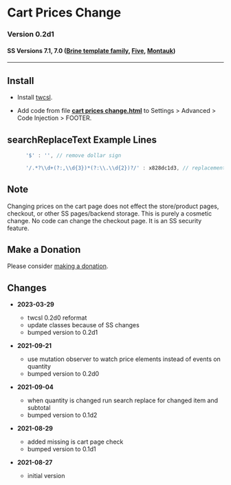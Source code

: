 # Cart Prices Change

### Version 0.2d1

#### SS Versions 7.1, 7.0 ([Brine template family][1], [Five][2], [Montauk][3])

---

## Install

* Install
  [twcsl](https://github.com/tomsWebConsulting/twcsl#install-options).
  
* Add code from file
  **[cart prices change.html](cart%20prices%20change.html#L1)**
  to Settings > Advanced > Code Injection > FOOTER.

## searchReplaceText Example Lines

```javascript
      '$' : '', // remove dollar sign
  ```

```javascript
      '/.*?\\d+(?:,\\d{3})*(?:\\.\\d{2})?/' : x828dc1d3, // replacement text function name
  ```

## Note

Changing prices on the cart page does not effect the store/product
pages, checkout, or other SS pages/backend storage. This is purely a cosmetic
change. No code can change the checkout page. It is an SS security feature.

## Make a Donation

Please consider
[making a donation](https://github.com/tomsWebConsulting/twcsl#make-a-donation).

## Changes

* **2023-03-29**

  * twcsl 0.2d0 reformat
  * update classes because of SS changes
  * bumped version to 0.2d1
  
* **2021-09-21**

  * use mutation observer to watch price elements instead of events on quantity
  * bumped version to 0.2d0
  
* **2021-09-04**

  * when quantity is changed run search replace for changed item and subtotal
  * bumped version to 0.1d2
  
* **2021-08-29**

  * added missing is cart page check
  * bumped version to 0.1d1
  
* **2021-08-27**

  * initial version

[1]: https://support.squarespace.com/hc/en-us/articles/212512738-Brine-template-family
[2]: https://support.squarespace.com/hc/en-us/articles/206544937-Five-template
[3]: https://support.squarespace.com/hc/en-us/articles/205815568-Montauk-template-family
